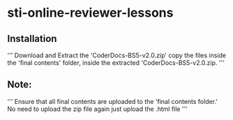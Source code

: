 # sti-online-reviewer-lessons

## Installation

'''
Download and Extract the 'CoderDocs-BS5-v2.0.zip'
copy the files inside the 'final contents' folder, inside the extracted 'CoderDocs-BS5-v2.0.zip. 
'''
## Note:
'''
Ensure that all final contents are uploaded to the 'final contents folder.'
No need to upload the zip file again just upload the .html file
'''
